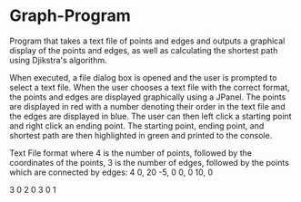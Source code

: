 # Graph-Program
Program that takes a text file of points and edges and outputs a graphical display of the points and edges, as well as calculating the shortest path using Djikstra's algorithm.

When executed, a file dialog box is opened and the user is prompted to select a text file.
When the user chooses a text file with the correct format, the points and edges are displayed graphically using a JPanel.
The points are displayed in red with a number denoting their order in the text file and the edges are displayed in blue.
The user can then left click a starting point and right click an ending point. 
The starting point, ending point, and shortest path are then highlighted in green and printed to the console. 

Text File format where 4 is the number of points, followed by the coordinates of the points, 3 is the number of edges, followed by the points which are connected by edges: 
4
0, 20
-5, 0
0, 0
10, 0

3
0 2
0 3
0 1
